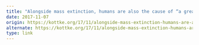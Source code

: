 ```yaml
---
title: "Alongside mass extinction, humans are also the cause of “a great flourishing of life”"
date: 2017-11-07
origin: https://kottke.org/17/11/alongside-mass-extinction-humans-are-also-the-cause-of-a-great-flourishing-of-life
alternate: https://kottke.org/17/11/alongside-mass-extinction-humans-are-also-the-cause-of-a-great-flourishing-of-life
type: link
---
```


